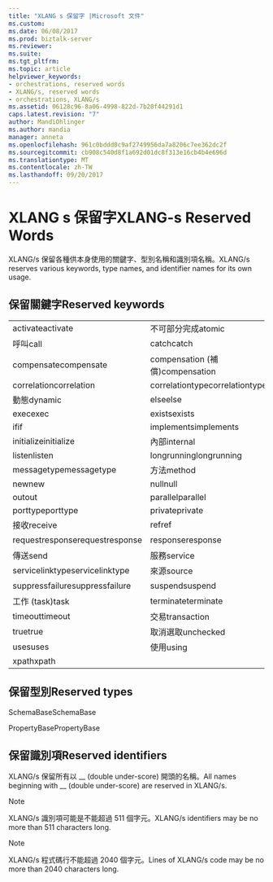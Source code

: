 ```yaml
---
title: "XLANG s 保留字 |Microsoft 文件"
ms.custom: 
ms.date: 06/08/2017
ms.prod: biztalk-server
ms.reviewer: 
ms.suite: 
ms.tgt_pltfrm: 
ms.topic: article
helpviewer_keywords:
- orchestrations, reserved words
- XLANG/s, reserved words
- orchestrations, XLANG/s
ms.assetid: 06128c96-8a06-4998-822d-7b20f44291d1
caps.latest.revision: "7"
author: MandiOhlinger
ms.author: mandia
manager: anneta
ms.openlocfilehash: 961c0bddd0c9af2749956da7a8206c7ee362dc2f
ms.sourcegitcommit: cb908c540d8f1a692d01dc8f313e16cb4b4e696d
ms.translationtype: MT
ms.contentlocale: zh-TW
ms.lasthandoff: 09/20/2017
---
```

# <a name="xlang-s-reserved-words"></a><span data-ttu-id="c6fac-102">XLANG s 保留字</span><span class="sxs-lookup"><span data-stu-id="c6fac-102">XLANG-s Reserved Words</span></span>
<span data-ttu-id="c6fac-103">XLANG/s 保留各種供本身使用的關鍵字、型別名稱和識別項名稱。</span><span class="sxs-lookup"><span data-stu-id="c6fac-103">XLANG/s reserves various keywords, type names, and identifier names for its own usage.</span></span>  
  
## <a name="reserved-keywords"></a><span data-ttu-id="c6fac-104">保留關鍵字</span><span class="sxs-lookup"><span data-stu-id="c6fac-104">Reserved keywords</span></span>  
  
||||  
|-|-|-|  
|<span data-ttu-id="c6fac-105">activate</span><span class="sxs-lookup"><span data-stu-id="c6fac-105">activate</span></span>|<span data-ttu-id="c6fac-106">不可部分完成</span><span class="sxs-lookup"><span data-stu-id="c6fac-106">atomic</span></span>|<span data-ttu-id="c6fac-107">body</span><span class="sxs-lookup"><span data-stu-id="c6fac-107">body</span></span>|  
|<span data-ttu-id="c6fac-108">呼叫</span><span class="sxs-lookup"><span data-stu-id="c6fac-108">call</span></span>|<span data-ttu-id="c6fac-109">catch</span><span class="sxs-lookup"><span data-stu-id="c6fac-109">catch</span></span>|<span data-ttu-id="c6fac-110">已選取</span><span class="sxs-lookup"><span data-stu-id="c6fac-110">checked</span></span>|  
|<span data-ttu-id="c6fac-111">compensate</span><span class="sxs-lookup"><span data-stu-id="c6fac-111">compensate</span></span>|<span data-ttu-id="c6fac-112">compensation (補償)</span><span class="sxs-lookup"><span data-stu-id="c6fac-112">compensation</span></span>|<span data-ttu-id="c6fac-113">construct</span><span class="sxs-lookup"><span data-stu-id="c6fac-113">construct</span></span>|  
|<span data-ttu-id="c6fac-114">correlation</span><span class="sxs-lookup"><span data-stu-id="c6fac-114">correlation</span></span>|<span data-ttu-id="c6fac-115">correlationtype</span><span class="sxs-lookup"><span data-stu-id="c6fac-115">correlationtype</span></span>|<span data-ttu-id="c6fac-116">delay</span><span class="sxs-lookup"><span data-stu-id="c6fac-116">delay</span></span>|  
|<span data-ttu-id="c6fac-117">動態</span><span class="sxs-lookup"><span data-stu-id="c6fac-117">dynamic</span></span>|<span data-ttu-id="c6fac-118">else</span><span class="sxs-lookup"><span data-stu-id="c6fac-118">else</span></span>|<span data-ttu-id="c6fac-119">例外狀況</span><span class="sxs-lookup"><span data-stu-id="c6fac-119">exceptions</span></span>|  
|<span data-ttu-id="c6fac-120">exec</span><span class="sxs-lookup"><span data-stu-id="c6fac-120">exec</span></span>|<span data-ttu-id="c6fac-121">exists</span><span class="sxs-lookup"><span data-stu-id="c6fac-121">exists</span></span>|<span data-ttu-id="c6fac-122">false</span><span class="sxs-lookup"><span data-stu-id="c6fac-122">false</span></span>|  
|<span data-ttu-id="c6fac-123">if</span><span class="sxs-lookup"><span data-stu-id="c6fac-123">if</span></span>|<span data-ttu-id="c6fac-124">implements</span><span class="sxs-lookup"><span data-stu-id="c6fac-124">implements</span></span>|<span data-ttu-id="c6fac-125">in</span><span class="sxs-lookup"><span data-stu-id="c6fac-125">in</span></span>|  
|<span data-ttu-id="c6fac-126">initialize</span><span class="sxs-lookup"><span data-stu-id="c6fac-126">initialize</span></span>|<span data-ttu-id="c6fac-127">內部</span><span class="sxs-lookup"><span data-stu-id="c6fac-127">internal</span></span>|<span data-ttu-id="c6fac-128">link</span><span class="sxs-lookup"><span data-stu-id="c6fac-128">link</span></span>|  
|<span data-ttu-id="c6fac-129">listen</span><span class="sxs-lookup"><span data-stu-id="c6fac-129">listen</span></span>|<span data-ttu-id="c6fac-130">longrunning</span><span class="sxs-lookup"><span data-stu-id="c6fac-130">longrunning</span></span>|<span data-ttu-id="c6fac-131">message</span><span class="sxs-lookup"><span data-stu-id="c6fac-131">message</span></span>|  
|<span data-ttu-id="c6fac-132">messagetype</span><span class="sxs-lookup"><span data-stu-id="c6fac-132">messagetype</span></span>|<span data-ttu-id="c6fac-133">方法</span><span class="sxs-lookup"><span data-stu-id="c6fac-133">method</span></span>|<span data-ttu-id="c6fac-134">module</span><span class="sxs-lookup"><span data-stu-id="c6fac-134">module</span></span>|  
|<span data-ttu-id="c6fac-135">new</span><span class="sxs-lookup"><span data-stu-id="c6fac-135">new</span></span>|<span data-ttu-id="c6fac-136">null</span><span class="sxs-lookup"><span data-stu-id="c6fac-136">null</span></span>|<span data-ttu-id="c6fac-137">oneway</span><span class="sxs-lookup"><span data-stu-id="c6fac-137">oneway</span></span>|  
|<span data-ttu-id="c6fac-138">out</span><span class="sxs-lookup"><span data-stu-id="c6fac-138">out</span></span>|<span data-ttu-id="c6fac-139">parallel</span><span class="sxs-lookup"><span data-stu-id="c6fac-139">parallel</span></span>|<span data-ttu-id="c6fac-140">port</span><span class="sxs-lookup"><span data-stu-id="c6fac-140">port</span></span>|  
|<span data-ttu-id="c6fac-141">porttype</span><span class="sxs-lookup"><span data-stu-id="c6fac-141">porttype</span></span>|<span data-ttu-id="c6fac-142">private</span><span class="sxs-lookup"><span data-stu-id="c6fac-142">private</span></span>|<span data-ttu-id="c6fac-143">public</span><span class="sxs-lookup"><span data-stu-id="c6fac-143">public</span></span>|  
|<span data-ttu-id="c6fac-144">接收</span><span class="sxs-lookup"><span data-stu-id="c6fac-144">receive</span></span>|<span data-ttu-id="c6fac-145">ref</span><span class="sxs-lookup"><span data-stu-id="c6fac-145">ref</span></span>|<span data-ttu-id="c6fac-146">要求</span><span class="sxs-lookup"><span data-stu-id="c6fac-146">request</span></span>|  
|<span data-ttu-id="c6fac-147">requestresponse</span><span class="sxs-lookup"><span data-stu-id="c6fac-147">requestresponse</span></span>|<span data-ttu-id="c6fac-148">response</span><span class="sxs-lookup"><span data-stu-id="c6fac-148">response</span></span>|<span data-ttu-id="c6fac-149">範圍 (scope)</span><span class="sxs-lookup"><span data-stu-id="c6fac-149">scope</span></span>|  
|<span data-ttu-id="c6fac-150">傳送</span><span class="sxs-lookup"><span data-stu-id="c6fac-150">send</span></span>|<span data-ttu-id="c6fac-151">服務</span><span class="sxs-lookup"><span data-stu-id="c6fac-151">service</span></span>|<span data-ttu-id="c6fac-152">servicelink</span><span class="sxs-lookup"><span data-stu-id="c6fac-152">servicelink</span></span>|  
|<span data-ttu-id="c6fac-153">servicelinktype</span><span class="sxs-lookup"><span data-stu-id="c6fac-153">servicelinktype</span></span>|<span data-ttu-id="c6fac-154">來源</span><span class="sxs-lookup"><span data-stu-id="c6fac-154">source</span></span>|<span data-ttu-id="c6fac-155">succeeded</span><span class="sxs-lookup"><span data-stu-id="c6fac-155">succeeded</span></span>|  
|<span data-ttu-id="c6fac-156">suppressfailure</span><span class="sxs-lookup"><span data-stu-id="c6fac-156">suppressfailure</span></span>|<span data-ttu-id="c6fac-157">suspend</span><span class="sxs-lookup"><span data-stu-id="c6fac-157">suspend</span></span>|<span data-ttu-id="c6fac-158">目標</span><span class="sxs-lookup"><span data-stu-id="c6fac-158">target</span></span>|  
|<span data-ttu-id="c6fac-159">工作 (task)</span><span class="sxs-lookup"><span data-stu-id="c6fac-159">task</span></span>|<span data-ttu-id="c6fac-160">terminate</span><span class="sxs-lookup"><span data-stu-id="c6fac-160">terminate</span></span>|<span data-ttu-id="c6fac-161">throw</span><span class="sxs-lookup"><span data-stu-id="c6fac-161">throw</span></span>|  
|<span data-ttu-id="c6fac-162">timeout</span><span class="sxs-lookup"><span data-stu-id="c6fac-162">timeout</span></span>|<span data-ttu-id="c6fac-163">交易</span><span class="sxs-lookup"><span data-stu-id="c6fac-163">transaction</span></span>|<span data-ttu-id="c6fac-164">transform</span><span class="sxs-lookup"><span data-stu-id="c6fac-164">transform</span></span>|  
|<span data-ttu-id="c6fac-165">true</span><span class="sxs-lookup"><span data-stu-id="c6fac-165">true</span></span>|<span data-ttu-id="c6fac-166">取消選取</span><span class="sxs-lookup"><span data-stu-id="c6fac-166">unchecked</span></span>|<span data-ttu-id="c6fac-167">until</span><span class="sxs-lookup"><span data-stu-id="c6fac-167">until</span></span>|  
|<span data-ttu-id="c6fac-168">uses</span><span class="sxs-lookup"><span data-stu-id="c6fac-168">uses</span></span>|<span data-ttu-id="c6fac-169">使用</span><span class="sxs-lookup"><span data-stu-id="c6fac-169">using</span></span>|<span data-ttu-id="c6fac-170">while</span><span class="sxs-lookup"><span data-stu-id="c6fac-170">while</span></span>|  
|<span data-ttu-id="c6fac-171">xpath</span><span class="sxs-lookup"><span data-stu-id="c6fac-171">xpath</span></span>|||  
  
## <a name="reserved-types"></a><span data-ttu-id="c6fac-172">保留型別</span><span class="sxs-lookup"><span data-stu-id="c6fac-172">Reserved types</span></span>  
 <span data-ttu-id="c6fac-173">SchemaBase</span><span class="sxs-lookup"><span data-stu-id="c6fac-173">SchemaBase</span></span>  
  
 <span data-ttu-id="c6fac-174">PropertyBase</span><span class="sxs-lookup"><span data-stu-id="c6fac-174">PropertyBase</span></span>  
  
## <a name="reserved-identifiers"></a><span data-ttu-id="c6fac-175">保留識別項</span><span class="sxs-lookup"><span data-stu-id="c6fac-175">Reserved identifiers</span></span>  
 <span data-ttu-id="c6fac-176">XLANG/s 保留所有以 __ (double under-score) 開頭的名稱。</span><span class="sxs-lookup"><span data-stu-id="c6fac-176">All names beginning with __ (double under-score) are reserved in XLANG/s.</span></span>  
  
> [!NOTE]
>  <span data-ttu-id="c6fac-177">XLANG/s 識別項可能是不能超過 511 個字元。</span><span class="sxs-lookup"><span data-stu-id="c6fac-177">XLANG/s identifiers may be no more than 511 characters long.</span></span>  
  
> [!NOTE]
>  <span data-ttu-id="c6fac-178">XLANG/s 程式碼行不能超過 2040 個字元。</span><span class="sxs-lookup"><span data-stu-id="c6fac-178">Lines of XLANG/s code may be no more than 2040 characters long.</span></span>
